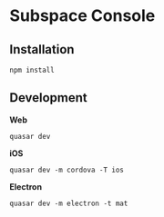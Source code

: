 # Subspace Console

## Installation

`npm install`

## Development

**Web**

`quasar dev`

**iOS**

`quasar dev -m cordova -T ios`

**Electron**

`quasar dev -m electron -t mat`
